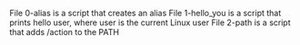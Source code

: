 File 0-alias is a script that creates an alias
File 1-hello_you is a script that prints hello user, where user is the current Linux user
File 2-path is a script that adds /action to the PATH
